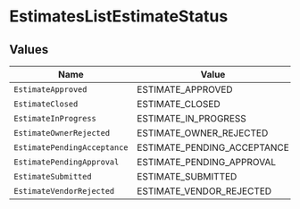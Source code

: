 # EstimatesListEstimateStatus


## Values

| Name                        | Value                       |
| --------------------------- | --------------------------- |
| `EstimateApproved`          | ESTIMATE_APPROVED           |
| `EstimateClosed`            | ESTIMATE_CLOSED             |
| `EstimateInProgress`        | ESTIMATE_IN_PROGRESS        |
| `EstimateOwnerRejected`     | ESTIMATE_OWNER_REJECTED     |
| `EstimatePendingAcceptance` | ESTIMATE_PENDING_ACCEPTANCE |
| `EstimatePendingApproval`   | ESTIMATE_PENDING_APPROVAL   |
| `EstimateSubmitted`         | ESTIMATE_SUBMITTED          |
| `EstimateVendorRejected`    | ESTIMATE_VENDOR_REJECTED    |